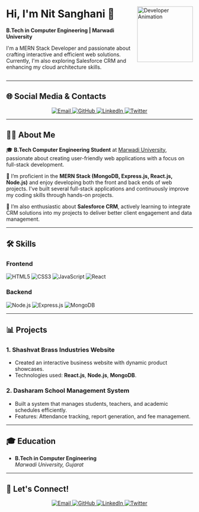 <!-- Header Section with div layout (text on left, image on right) -->
<div style="display: flex; align-items: center; justify-content: space-between;">
  <div style="flex: 1; text-align: left;">
    <h1>Hi, I'm Nit Sanghani 👋</h1>
    <p><strong>B.Tech in Computer Engineering | Marwadi University</strong></p>
    <p>I'm a MERN Stack Developer and passionate about crafting interactive and efficient web solutions. Currently, I'm also exploring Salesforce CRM and enhancing my cloud architecture skills.</p>
  </div>
  <div>
    <img src="https://media.giphy.com/media/M9gbBd9nbDrOTu1Mqx/giphy.gif" width="150px" alt="Developer Animation">
  </div>
</div>

---

## 🌐 Social Media & Contacts

<p align="center">
  <a href="mailto:nitsanghani05@gmail.com" target="_blank">
    <img src="https://img.shields.io/badge/Email-D14836?style=for-the-badge&logo=gmail&logoColor=white" alt="Email">
  </a>
  <a href="https://github.com/nitsanghani" target="_blank">
    <img src="https://img.shields.io/badge/GitHub-181717?style=for-the-badge&logo=github&logoColor=white" alt="GitHub">
  </a>
  <a href="https://www.linkedin.com/in/nit-sanghani" target="_blank">
    <img src="https://img.shields.io/badge/LinkedIn-0A66C2?style=for-the-badge&logo=linkedin&logoColor=white" alt="LinkedIn">
  </a>
  <a href="https://twitter.com/your-twitter-handle" target="_blank">
    <img src="https://img.shields.io/badge/Twitter-1DA1F2?style=for-the-badge&logo=twitter&logoColor=white" alt="Twitter">
  </a>
</p>

---

## 👨‍💻 About Me 

🎓 **B.Tech Computer Engineering Student** at [Marwadi University](https://www.marwadiuniversity.ac.in/), passionate about creating user-friendly web applications with a focus on full-stack development.

💼 I’m proficient in the **MERN Stack (MongoDB, Express.js, React.js, Node.js)** and enjoy developing both the front and back ends of web projects. I've built several full-stack applications and continuously improve my coding skills through hands-on projects.

🚀 I’m also enthusiastic about **Salesforce CRM**, actively learning to integrate CRM solutions into my projects to deliver better client engagement and data management.

---

## 🛠️ Skills

### Frontend
<p align="left">
  <img src="https://img.shields.io/badge/HTML5-E34F26?style=for-the-badge&logo=html5&logoColor=white" alt="HTML5" />
  <img src="https://img.shields.io/badge/CSS3-1572B6?style=for-the-badge&logo=css3&logoColor=white" alt="CSS3" />
  <img src="https://img.shields.io/badge/JavaScript-F7DF1E?style=for-the-badge&logo=javascript&logoColor=black" alt="JavaScript" />
  <img src="https://img.shields.io/badge/React-61DAFB?style=for-the-badge&logo=react&logoColor=black" alt="React" />
</p>

### Backend
<p align="left">
  <img src="https://img.shields.io/badge/Node.js-339933?style=for-the-badge&logo=nodedotjs&logoColor=white" alt="Node.js" />
  <img src="https://img.shields.io/badge/Express.js-404D59?style=for-the-badge&logo=express&logoColor=white" alt="Express.js" />
  <img src="https://img.shields.io/badge/MongoDB-47A248?style=for-the-badge&logo=mongodb&logoColor=white" alt="MongoDB" />
</p>

---

## 📊 Projects

### 1. **Shashvat Brass Industries Website**
- Created an interactive business website with dynamic product showcases.
- Technologies used: **React.js**, **Node.js**, **MongoDB**.

### 2. **Dasharam School Management System**
- Built a system that manages students, teachers, and academic schedules efficiently.
- Features: Attendance tracking, report generation, and fee management.

---

## 🎓 Education

- **B.Tech in Computer Engineering**  
  *Marwadi University, Gujarat*

---

## 💬 Let's Connect!

<p align="center">
  <a href="mailto:nitsanghani05@gmail.com" target="_blank">
    <img src="https://img.shields.io/badge/Email-D14836?style=for-the-badge&logo=gmail&logoColor=white" alt="Email">
  </a>
  <a href="https://github.com/nitsanghani" target="_blank">
    <img src="https://img.shields.io/badge/GitHub-181717?style=for-the-badge&logo=github&logoColor=white" alt="GitHub">
  </a>
  <a href="https://www.linkedin.com/in/nit-sanghani" target="_blank">
    <img src="https://img.shields.io/badge/LinkedIn-0A66C2?style=for-the-badge&logo=linkedin&logoColor=white" alt="LinkedIn">
  </a>
  <a href="https://twitter.com/your-twitter-handle" target="_blank">
    <img src="https://img.shields.io/badge/Twitter-1DA1F2?style=for-the-badge&logo=twitter&logoColor=white" alt="Twitter">
  </a>
</p>
